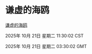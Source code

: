# 谦虚的海鸥
[谦虚的海鸥](http://59.174.9.160:56308/qxdho/course/base/hotlink/index.php)

2025年 10月 21日 星期二 11:30:02 CST

2025年 10月 21日 星期二 03:30:02 GMT
